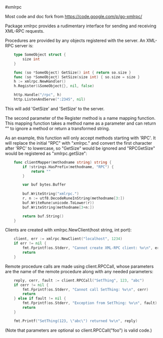 #xmlrpc

Most code and doc fork from https://code.google.com/p/go-xmlrpc/

Package xmlrpc provides a rudimentary interface for sending and receiving
XML-RPC requests.

Procedures are provided by any objects registered with the server.
An XML-RPC server is:

```go
    type SomeObject struct {
        size int
    }

    func (so *SomeObject) GetSize() int { return so.size }
    func (so *SomeObject) SetSize(size int) { so.size = size }
    h := xmlrpc.NewHandler()
    h.Register(&SomeObject{}, nil, false)

    http.Handle("/rpc", h)
    http.ListenAndServe(":2345", nil)
```
This will add 'GetSize' and 'SetSize' to the server.

The second parameter of the Register method is a name mapping function.  This
mapping function takes a method name as a parameter and can return "" to
ignore a method or return a transformed string.

As an example, this function will only accept methods starting with 'RPC'.
It will replace the initial "RPC" with "xmlrpc." and convert the first
character after 'RPC' to lowercase, so "GetSize" would be ignored and
"RPCGetSize" would be registered as "xmlrpc.getSize":
```go
    func clientMapper(methodname string) string {
        if !strings.HasPrefix(methodname, "RPC") {
            return ""
        }

        var buf bytes.Buffer
        
        buf.WriteString("xmlrpc.")
        r, n := utf8.DecodeRuneInString(methodname[3:])
        buf.WriteRune(unicode.ToLower(r))
        buf.WriteString(methodname[3+n:])

        return buf.String()
    }
```

Clients are created with xmlrpc.NewClient(host string, int port):

```go
    client, err := xmlrpc.NewClient("localhost", 1234)
    if err != nil {
        fmt.Fprintf(os.Stderr, "Cannot create XML-RPC client: %v\n", err)
        return
    }
```
Remote procedure calls are made using client.RPCCall, whose parameters are
the name of the remote procedure along with any needed parameters:
```go
    reply, cerr, fault := client.RPCCall("SetThing", 123, "abc")
    if cerr != nil {
        fmt.Fprintf(os.Stderr, "Cannot call SetThing: %v\n", cerr)
        return
    } else if fault != nil {
        fmt.Fprintf(os.Stderr, "Exception from SetThing: %v\n", fault)
        return
    }

    fmt.Printf("SetThing(123, \"abc\") returned %v\n", reply)
```
(Note that parameters are optional so client.RPCCall("foo") is valid code.)


